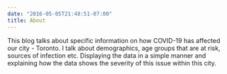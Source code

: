 ```yaml
---
date: "2016-05-05T21:48:51-07:00"
title: About
---
```


This blog talks about specific information on how COVID-19 has affected our city - Toronto. I talk about demographics, age groups that are at risk, sources of infection etc. Displaying the data in a simple manner and explaining how the data shows the severity of this issue within this city. 
